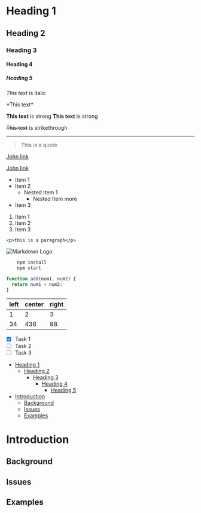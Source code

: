 <!-- Headings -->

# Heading 1

## Heading 2

### Heading 3

#### Heading 4

##### Heading 5

<!-- Italics -->

_This text_ is italic

<!-- Escape chars -->

\*This text\*

<!-- Strong -->

**This text** is strong
**This text** is strong

<!-- Strikethrough -->

~~This text~~ is strikethrough

<!-- Horizontal Rule -->

---

<!-- Blockquote -->

> This is a quote

<!-- Links -->

[John link](johnjohansen.dev)

[John link](johnjohansen.dev 'this is the link title')

<!-- UL -->

- Item 1
- Item 2
  - Nested Item 1
    - Nested Item more
- Item 3

<!-- OL -->

1. Item 1
2. Item 2
3. Item 3

<!-- Inline Code Block -->

`<p>this is a paragraph</p>`

<!-- Imgs -->

![Markdown Logo](https://markdown-here.com/img/icon256.png)

<!-- Github Markdown -->
<!-- Code Blocks -->

```bash
    npm install
    npm start
```

```javascript
function add(num1, num2) {
  return num1 + num2;
}
```

<!-- Tables -->

| left | center | right |
| :--- | :----- | :---- |
| 1    | 2      | 3     |
| 34   | 436    | 98    |

<!-- Task Lists -->

- [x] Task 1
- [ ] Task 2
- [ ] Task 3

- [Heading 1](#heading-1)
  - [Heading 2](#heading-2)
    - [Heading 3](#heading-3)
      - [Heading 4](#heading-4)
        - [Heading 5](#heading-5)
- [Introduction](#introduction)
  - [Background](#background)
  - [Issues](#issues)
  - [Examples](#examples)

# Introduction

## Background

## Issues

## Examples
